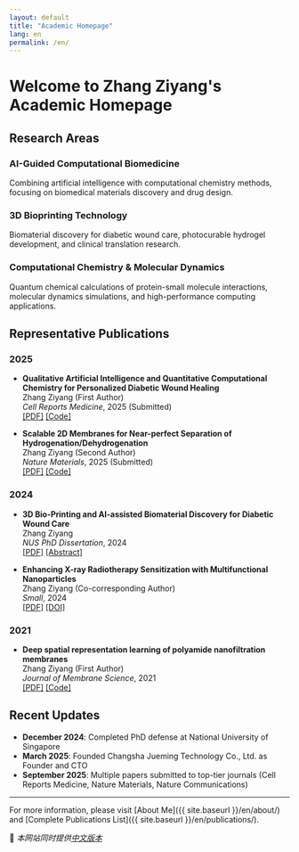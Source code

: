 ```yaml
---
layout: default
title: "Academic Homepage"
lang: en
permalink: /en/
---
```


# Welcome to Zhang Ziyang's Academic Homepage

## Research Areas

<div class="research-topics">
  <div class="topic-card">
    <h3>AI-Guided Computational Biomedicine</h3>
    <p>Combining artificial intelligence with computational chemistry methods, focusing on biomedical materials discovery and drug design.</p>
  </div>
  
  <div class="topic-card">
    <h3>3D Bioprinting Technology</h3>
    <p>Biomaterial discovery for diabetic wound care, photocurable hydrogel development, and clinical translation research.</p>
  </div>
  
  <div class="topic-card">
    <h3>Computational Chemistry & Molecular Dynamics</h3>
    <p>Quantum chemical calculations of protein-small molecule interactions, molecular dynamics simulations, and high-performance computing applications.</p>
  </div>
</div>

## Representative Publications

### 2025

- **Qualitative Artificial Intelligence and Quantitative Computational Chemistry for Personalized Diabetic Wound Healing**  
  Zhang Ziyang (First Author)  
  *Cell Reports Medicine*, 2025 (Submitted)  
  [[PDF]](#) [[Code]](#)

- **Scalable 2D Membranes for Near-perfect Separation of Hydrogenation/Dehydrogenation**  
  Zhang Ziyang (Second Author)  
  *Nature Materials*, 2025 (Submitted)  
  [[PDF]](#) [[Code]](#)

### 2024

- **3D Bio-Printing and AI-assisted Biomaterial Discovery for Diabetic Wound Care**  
  Zhang Ziyang  
  *NUS PhD Dissertation*, 2024  
  [[PDF]](#) [[Abstract]](#)

- **Enhancing X-ray Radiotherapy Sensitization with Multifunctional Nanoparticles**  
  Zhang Ziyang (Co-corresponding Author)  
  *Small*, 2024  
  [[PDF]](#) [[DOI]](#)

### 2021

- **Deep spatial representation learning of polyamide nanofiltration membranes**  
  Zhang Ziyang (First Author)  
  *Journal of Membrane Science*, 2021  
  [[PDF]](#) [[Code]](#)

## Recent Updates

- **December 2024**: Completed PhD defense at National University of Singapore
- **March 2025**: Founded Changsha Jueming Technology Co., Ltd. as Founder and CTO
- **September 2025**: Multiple papers submitted to top-tier journals (Cell Reports Medicine, Nature Materials, Nature Communications)

---

For more information, please visit [About Me]({{ site.baseurl }}/en/about/) and [Complete Publications List]({{ site.baseurl }}/en/publications/).

<div class="language-notice">
📍 <em>本网站同时提供<a href="{{ site.baseurl }}/">中文版本</a></em>
</div>